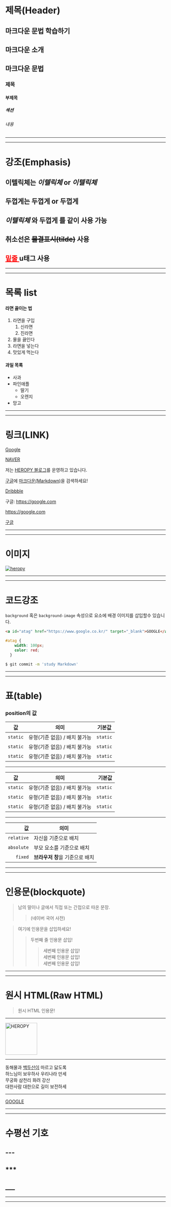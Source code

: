 # 제목(Header)

<!-- #에 갯수를 통해 h1~h6까지 표현 함 -->

## 마크다운 문법 학습하기

## 마크다운 소개

## 마크다운 문법

### 제목

#### 부제목

##### 섹션

###### 내용

---
---

# 강조(Emphasis)

## 이텔릭체는 *이텔릭체*  or _이텔릭체_

## 두껍게는 **두껍게**  or __두껍게__

## **_이텔릭체_ 와 두껍게** 를 같이 사용 가능

## 취소선은 ~~물결표시(tilde)~~ 사용

## <u style="color: red;">밑줄 </u> u태그 사용

---
---

# 목록 list

#### 라면 끓이는 법

1. 라면을 구입 <!-- 1.은 ol 태그 -->
   1. 신라면
   1. 진라면
1. 물을 끓인다
1. 라면을 넣는다
1. 맛있게 먹는다

#### 과일 목록
  - 사과 <!-- - 은 ul 태그 -->
  - 파인애플
      - 딸기
      - 오렌지
  - 망고

---
---

# 링크(LINK)

[Google](https://google.com)

[NAVER](https://naver.com "링크 설명(title)을 작성하세요.")

<!-- [상대적 참조] (../users/login) -->

저는 [HEROPY 블로그](https://heropy.blog)를 운영하고 있습니다.

[구글][google url]에 [마크다운(Markdown)](https://heropy.blog/2017/09/30/markdown/)을 검색하세요!

[Dribbble][Dribbble link] <!--참조 링크 -->

[Dribbble link]: https://dribbble.com

구글: https://google.com

<https://google.com>

[google url]: https://google.com

<a href="https://google.com" target="_blank">구글</a> 
<!--새탭에 띄울지 현재탭에서 띄울지 target으로 정의하는데 이것은 마크다운에는 없는 기능이므로 필요시에는 a 태그 문법을 직접 작성해야함. -->

---
---

# 이미지

<!-- ! - 이미지 [] - 대체 텍스트 입력 ( ) - src 입력 

 ![참조 링크][logo] 

 [logo]: https://heropy.blog/css/images/logo.png 


 ![대체텍스트](https://heropy.blog/css/images/logo.png) -->

<!-- 이미지 링크 -->
[![heropy](https://heropy.blog/css/images/logo.png)](https://heropy.blog)

---
---

# 코드강조

<!-- inline 코드 강조 -->
`background` 혹은 `background-image` 속성으로 요소에 배경 이미지를 삽입할수 있습니다.
<!-- block 코드 강조 -->
```html
<a id="atag" href="https://www.google.co.kr/" target="_blank">GOOGLE</a>
```
```css
#atag {  
    width: 100px;
    color: red;
  }
```
```bash
$ git commit -m 'study Markdown'
```
---
---

# 표(table)
<!-- 콜론이 없으면 왼쪽정렬 / 양쪽에 있으면 중앙정렬 / 우측에 있으면 우측정렬-->

### position의 값

| 값 | 의미 | 기본값 |
|:---:|:---:|:---:| 
|`static` | 유형(기준 없음) / 배치 불가능 | `static` |
|`static` | 유형(기준 없음) / 배치 불가능 | `static` |
|`static` | 유형(기준 없음) / 배치 불가능 | `static` |
---
 값 | 의미 | 기본값 |
---|:---:|---:| 
`static` | 유형(기준 없음) / 배치 불가능 | `static`
`static` | 유형(기준 없음) / 배치 불가능 | `static`
`static` | 유형(기준 없음) / 배치 불가능 | `static`
---
값 | 의미
---:|---
`relative` | 자신을 기준으로 배치
`absolute` | 부모 요소를 기준으로 배치
`fixed` | **브라우저 창**을 기준으로 배치

---
---

# 인용문(blockquote) 
> 남의 말이나 글에서 직접 또는 간접으로 따온 문장.
>> (네이버 국어 사전)

> 여기에 인용문을 삽입하세요!
>> 두번째 줄 인용문 삽입!
>>> 세번째 인용문 삽입!  
>>> 세번째 인용문 삽입!  
>>> 세번째 인용문 삽입!

---
---

# 원시 HTML(Raw HTML)

<blockquote>원시 HTML 인용문!</blockquote>

---

<img src="https://heropy.blog/css/images/logo.png" alt="HEROPY" width="100">

---

<!-- space 두번하면 줄바꿈됨 또는 br 태그 이용함-->
동해물과 <u>백두산이</u> 마르고 닳도록  
하느님이 보우하사 우리나라 만세  
무궁화 삼천리 화려 강산<br />
대한사람 대한으로 길이 보전하세

---

<a id="atag" href="https://www.google.co.kr/" target="_blank">GOOGLE</a>

---
---

# 수평선 기호
## ---
## ***
## ___
---
---

